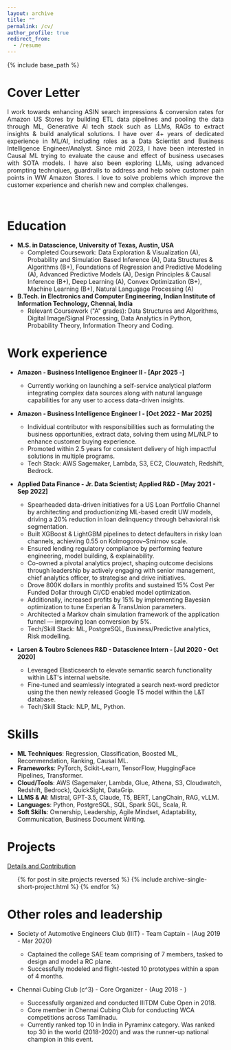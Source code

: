 ```yaml
---
layout: archive
title: ""
permalink: /cv/
author_profile: true
redirect_from:
  - /resume
---
```


{% include base_path %}

Cover Letter
======
<p align="justify"> 
I work towards enhancing ASIN search impressions & conversion rates for Amazon US Stores by building ETL data pipelines and pooling the data through ML, Generative AI tech stack such as LLMs, RAGs to extract insights & build analytical solutions. I have over 4+ years of dedicated experience in ML/AI, including roles as a Data Scientist and Business Intelligence Engineer/Analyst. Since mid 2023, I have been interested in Causal ML trying to evaluate the cause and effect of business usecases with SOTA models. I have also been exploring LLMs, using advanced prompting technqiues, guardrails to address and help solve customer pain points in WW Amazon Stores. I love to solve problems which improve the customer experience and cherish new and complex challenges. </p>

<br />

Education
======
* **M.S. in Datascience, University of Texas, Austin, USA**
  *  Completed Coursework: Data Exploration & Visualization (A), Probability and Simulation Based Inference (A), Data Structures & Algorithms (B+), Foundations of Regression and Predictive Modeling (A), Advanced Predictive Models (A), Design Principles & Causal Inference (B+), Deep Learning (A), Convex Optimization (B+), Machine Learning (B+), Natural Langugage Processing (A)
* **B.Tech. in Electronics and Computer Engineering, Indian Institute of Information Technology, Chennai, India**
  * Relevant Coursework ("A" grades): Data Structures and Algorithms, Digital Image/Signal Processing, Data Analytics in Python, Probability Theory, Information Theory and Coding.
  

Work experience
======
* **Amazon - Business Intelligence Engineer II - [Apr 2025 -]**
  * Currently working on launching a self-service analytical platform integrating complex data sources along with natural language capabilities for any user to access data-driven insights.


* **Amazon - Business Intelligence Engineer I - [Oct 2022 - Mar 2025]**
  * Individual contributor with responsibilities such as formulating the business opportunities, extract data, solving them using ML/NLP to enhance customer buying experience.
  * Promoted within 2.5 years for consistent delivery of high impactful solutions in multiple programs.
  * Tech Stack: AWS Sagemaker, Lambda, S3, EC2, Clouwatch, Redshift, Bedrock.


* **Applied Data Finance - Jr. Data Scientist; Applied R&D - [May 2021 - Sep 2022]**
  * Spearheaded data-driven initiatives for a US Loan Portfolio Channel by architecting and productionizing ML-based credit UW models, driving a 20% reduction in loan delinquency through behavioral risk segmentation.
  * Built XGBoost & LightGBM pipelines to detect defaulters in risky loan channels, achieving 0.55 on Kolmogorov–Smirnov scale. 
  * Ensured lending regulatory compliance by performing feature engineering, model building, & explainability.
  * Co-owned a pivotal analytics project, shaping outcome decisions through leadership by actively engaging with senior management, chief analytics officer, to strategise and drive initiatives.
  * Drove 800K dollars in monthly profits and sustained 15% Cost Per Funded Dollar through CI/CD enabled model optimization.
  * Additionally, increased profits by 15% by implementing Bayesian optimization to tune Experian & TransUnion parameters.
  * Architected a Markov chain simulation framework of the application funnel — improving loan conversion by 5%.
  * Tech/Skill Stack: ML, PostgreSQL, Business/Predictive analytics, Risk modelling.


* **Larsen & Toubro Sciences R&D - Datascience Intern - [Jul 2020 - Oct 2020]**
  * Leveraged Elasticsearch to elevate semantic search functionality within L&T's internal website.
  * Fine-tuned and seamlessly integrated a search next-word predictor using the then newly released Google T5 model within the L&T database.
  * Tech/Skill Stack: NLP, ML, Python.


Skills
======
* **ML Techniques**: Regression, Classification, Boosted ML, Recommendation, Ranking, Causal ML.
* **Frameworks**: PyTorch, Scikit-Learn, TensorFlow, HuggingFace Pipelines, Transformer.
* **Cloud/Tools**: AWS (Sagemaker, Lambda, Glue, Athena, S3, Cloudwatch, Redshift, Bedrock), QuickSight, DataGrip.
* **LLMS & AI**: Mistral, GPT-3.5, Claude, T5, BERT, LangChain, RAG, vLLM.
* **Languages**: Python, PostgreSQL, SQL, Spark SQL, Scala, R.
* **Soft Skills**: Ownership, Leadership, Agile Mindset, Adaptability, Communication, Business Document Writing.


Projects
======
<i class="fas fa-link" aria-hidden="true"></i>  <a href="https://emmanuelrajapandian.github.io/projects/">Details and Contribution</a>
<ul>{% for post in site.projects reversed %}
  {% include archive-single-short-project.html %}
{% endfor %}</ul>

  
Other roles and leadership
======
* Society of Automotive Engineers Club (IIIT) - Team Captain - (Aug 2019 - Mar 2020)
  * Captained the college SAE team comprising of 7 members, tasked to design and model a RC plane.
  * Successfully modeled and flight-tested 10 prototypes within a span of 4 months.

* Chennai Cubing Club (c^3) - Core Organizer - (Aug 2018 - )
  * Successfully organized and conducted IIITDM Cube Open in 2018.
  * Core member in Chennai Cubing Club for conducting WCA competitions across Tamilnadu.
  * Currently ranked top 10 in India in Pyraminx category. Was ranked top 30 in the world (2018-2020) and was the runner-up national champion in this event.

